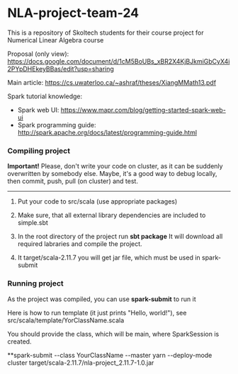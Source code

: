 # NLA-project-team-24
This is a repository of Skoltech students for their course project for Numerical Linear Algebra course

Proposal (only view): https://docs.google.com/document/d/1cM5BoUBs_xBR2X4KjBJkmiGbCyX4i2PYpDHEkeyBBas/edit?usp=sharing

Main article: https://cs.uwaterloo.ca/~ashraf/theses/XiangMMath13.pdf

Spark tutorial knowledge: 
- Spark web UI: https://www.mapr.com/blog/getting-started-spark-web-ui
- Spark programming guide: http://spark.apache.org/docs/latest/programming-guide.html

### Compiling project

**Important!**
Please, don't write your code on cluster, as it can be suddenly overwritten by somebody else. Maybe, it's a good way to debug locally, then commit, push, pull (on cluster) and test.

-----

1. Put your code to src/scala (use appropriate packages)

2. Make sure, that all external library dependencies are included to simple.sbt

3. In the root directory of the project run 
**sbt package**
It will download all required labraries and compile the project.

4. It target/scala-2.11.7 you will get jar file, which must be used in spark-submit

### Running project
As the project was compiled, you can use **spark-submit** to run it

Here is how to run template (it just prints "Hello, world!"), see src/scala/template/YorClassName.scala

You should provide the class, which will be main, where SparkSession is created.

**spark-submit --class YourClassName --master yarn --deploy-mode cluster target/scala-2.11.7/nla-project_2.11.7-1.0.jar
